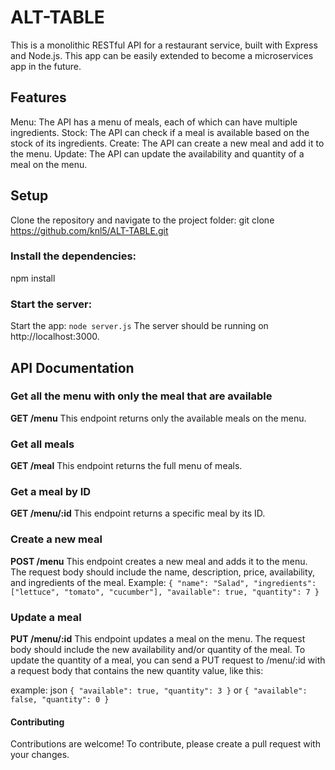 # ALT-TABLE

This is a monolithic RESTful API for a restaurant service, built with Express and Node.js. This app can be easily extended to become a microservices app in the future.

## Features
Menu: The API has a menu of meals, each of which can have multiple ingredients.
Stock: The API can check if a meal is available based on the stock of its ingredients.
Create: The API can create a new meal and add it to the menu.
Update: The API can update the availability and quantity of a meal on the menu.

## Setup
Clone the repository and navigate to the project folder:
git clone https://github.com/knl5/ALT-TABLE.git

### Install the dependencies:
npm install

### Start the server:
Start the app: `node server.js`
The server should be running on http://localhost:3000.



## API Documentation

### Get all the menu with only the meal that are available
**GET /menu**
This endpoint returns only the available meals on the menu.


### Get all meals
**GET /meal**
This endpoint returns the full menu of meals.

### Get a meal by ID
**GET /menu/:id**
This endpoint returns a specific meal by its ID.

### Create a new meal
**POST /menu**
This endpoint creates a new meal and adds it to the menu. The request body should include the name, description, price, availability, and ingredients of the meal.
Example:
`{
  "name": "Salad",
  "ingredients": ["lettuce", "tomato", "cucumber"],
  "available": true,
  "quantity": 7
}`

### Update a meal
**PUT /menu/:id**
This endpoint updates a meal on the menu. The request body should include the new availability and/or quantity of the meal.
To update the quantity of a meal, you can send a PUT request to /menu/:id with a request body that contains the new quantity value, like this:

example:
json
`{
  "available": true,
  "quantity": 3
}`
or 
`{
  "available": false,
  "quantity": 0
}`

#### Contributing
Contributions are welcome! To contribute, please create a pull request with your changes.
